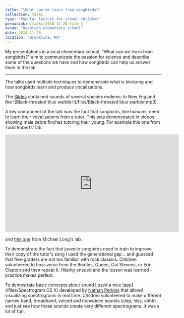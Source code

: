 ```yaml
---
title: "\What can we learn from songbirds?"
collection: talks
type: "Popular lecture for school children"
permalink: /talks/2018-11-20-talk-3
venue: "Devotion elementary school"
date: 2018-11-20
location: "Brookline, MA"
---
```


My presentations in a local elementary school, "What can we learn from songbirds?" aim to communicate the passion for science and describe some of the questions we have and how songbirds can help us answer them in the lab.

---

The talks used multiple techniques to demonstrate what is birdsong and how songbirds learn and produce vocalizations. 

The [Slides](/files/PresentationToKids_final.pdf) contained sounds of several species endemic to New England like ![Black-throated blue warbler](/files/Black-throated blue warbler.mp3) 


A key component of the talk was the fact that songbirds, like humans, need to learn their vocalizations from a tutor. This was demonstrated in videos showing male zebra finches tutoring their young. For example this one from Todd Roberts' lab:
<iframe width="560" height="315" src="https://www.youtube.com/embed/ULzJc8CLeVA" frameborder="0" allow="accelerometer; autoplay; encrypted-media; gyroscope; picture-in-picture" allowfullscreen></iframe>

and [this one](https://www.nytimes.com/2016/01/19/science/bird-brains-smarter-than-we-thought.html) from Michael Long's lab.

To demonstrate the fact that juvenile songbirds need to train to improve their copy of the tutor's song I used the generational gap .. and guessed that five-graders are not too familiar with rock classics. Children volunteered to hear verse from the Beatles, Queen, Cat Stevens, or Eric Clapton and then repeat it. Hilarity ensued and the lesson was learned - practice makes perfect.

To demostrate basic concepts about sound I used a nice [app](/files/Spectrogram OS X) developed by [Nathan Perkins](https://www.nathanntg.com/) that allowd visualizing spectrograms in real time. Children volunteered to make different narrow band, broadband, voiced and nonvoiced sounds (clap, hiss, ahhh) and just see how those sounds create very different spectrograms. It was a lot of fun. 

